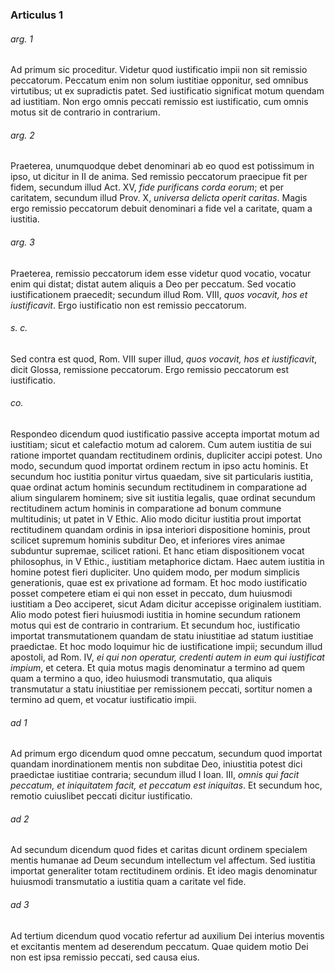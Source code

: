 ### Articulus 1

###### arg. 1
Ad primum sic proceditur. Videtur quod iustificatio impii non sit remissio peccatorum. Peccatum enim non solum iustitiae opponitur, sed omnibus virtutibus; ut ex supradictis patet. Sed iustificatio significat motum quendam ad iustitiam. Non ergo omnis peccati remissio est iustificatio, cum omnis motus sit de contrario in contrarium.

###### arg. 2
Praeterea, unumquodque debet denominari ab eo quod est potissimum in ipso, ut dicitur in II de anima. Sed remissio peccatorum praecipue fit per fidem, secundum illud Act. XV, *fide purificans corda eorum*; et per caritatem, secundum illud Prov. X, *universa delicta operit caritas*. Magis ergo remissio peccatorum debuit denominari a fide vel a caritate, quam a iustitia.

###### arg. 3
Praeterea, remissio peccatorum idem esse videtur quod vocatio, vocatur enim qui distat; distat autem aliquis a Deo per peccatum. Sed vocatio iustificationem praecedit; secundum illud Rom. VIII, *quos vocavit, hos et iustificavit*. Ergo iustificatio non est remissio peccatorum.

###### s. c.
Sed contra est quod, Rom. VIII super illud, *quos vocavit, hos et iustificavit*, dicit Glossa, remissione peccatorum. Ergo remissio peccatorum est iustificatio.

###### co.
Respondeo dicendum quod iustificatio passive accepta importat motum ad iustitiam; sicut et calefactio motum ad calorem. Cum autem iustitia de sui ratione importet quandam rectitudinem ordinis, dupliciter accipi potest. Uno modo, secundum quod importat ordinem rectum in ipso actu hominis. Et secundum hoc iustitia ponitur virtus quaedam, sive sit particularis iustitia, quae ordinat actum hominis secundum rectitudinem in comparatione ad alium singularem hominem; sive sit iustitia legalis, quae ordinat secundum rectitudinem actum hominis in comparatione ad bonum commune multitudinis; ut patet in V Ethic. Alio modo dicitur iustitia prout importat rectitudinem quandam ordinis in ipsa interiori dispositione hominis, prout scilicet supremum hominis subditur Deo, et inferiores vires animae subduntur supremae, scilicet rationi. Et hanc etiam dispositionem vocat philosophus, in V Ethic., iustitiam metaphorice dictam. Haec autem iustitia in homine potest fieri dupliciter. Uno quidem modo, per modum simplicis generationis, quae est ex privatione ad formam. Et hoc modo iustificatio posset competere etiam ei qui non esset in peccato, dum huiusmodi iustitiam a Deo acciperet, sicut Adam dicitur accepisse originalem iustitiam. Alio modo potest fieri huiusmodi iustitia in homine secundum rationem motus qui est de contrario in contrarium. Et secundum hoc, iustificatio importat transmutationem quandam de statu iniustitiae ad statum iustitiae praedictae. Et hoc modo loquimur hic de iustificatione impii; secundum illud apostoli, ad Rom. IV, *ei qui non operatur, credenti autem in eum qui iustificat impium*, et cetera. Et quia motus magis denominatur a termino ad quem quam a termino a quo, ideo huiusmodi transmutatio, qua aliquis transmutatur a statu iniustitiae per remissionem peccati, sortitur nomen a termino ad quem, et vocatur iustificatio impii.

###### ad 1
Ad primum ergo dicendum quod omne peccatum, secundum quod importat quandam inordinationem mentis non subditae Deo, iniustitia potest dici praedictae iustitiae contraria; secundum illud I Ioan. III, *omnis qui facit peccatum, et iniquitatem facit, et peccatum est iniquitas*. Et secundum hoc, remotio cuiuslibet peccati dicitur iustificatio.

###### ad 2
Ad secundum dicendum quod fides et caritas dicunt ordinem specialem mentis humanae ad Deum secundum intellectum vel affectum. Sed iustitia importat generaliter totam rectitudinem ordinis. Et ideo magis denominatur huiusmodi transmutatio a iustitia quam a caritate vel fide.

###### ad 3
Ad tertium dicendum quod vocatio refertur ad auxilium Dei interius moventis et excitantis mentem ad deserendum peccatum. Quae quidem motio Dei non est ipsa remissio peccati, sed causa eius.

